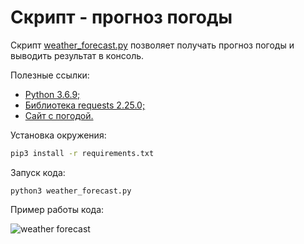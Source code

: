 # Скрипт - прогноз погоды

Скрипт [weather_forecast.py]() позволяет получать прогноз погоды и выводить результат в консоль.

Полезные ссылки:
* [Python 3.6.9;](https://www.python.org/downloads/)
* [Библиотека requests 2.25.0;](https://requests.readthedocs.io/en/master/)
* [Сайт с погодой.](https://wttr.in/)

Установка окружения:
```bash
pip3 install -r requirements.txt
```

Запуск кода:
```python3
python3 weather_forecast.py
``` 
Пример работы кода:

![weather forecast](https://www.python.org/downloads/)